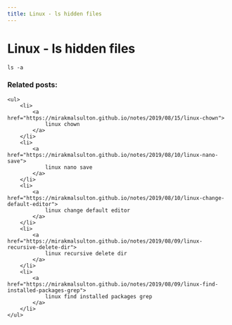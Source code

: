 ```yaml
---
title: Linux - ls hidden files
---
```


<h1 class="header">Linux - ls hidden files</h1>

```code
ls -a
```


<div class="related_posts_block">
    <h3>Related posts:</h3>

    <ul>
        <li>
            <a href="https://mirakmalsulton.github.io/notes/2019/08/15/linux-chown">
                linux chown
            </a>
        </li>
        <li>
            <a href="https://mirakmalsulton.github.io/notes/2019/08/10/linux-nano-save">
                linux nano save
            </a>
        </li>
        <li>
            <a href="https://mirakmalsulton.github.io/notes/2019/08/10/linux-change-default-editor">
                linux change default editor
            </a>
        </li>
        <li>
            <a href="https://mirakmalsulton.github.io/notes/2019/08/09/linux-recursive-delete-dir">
                linux recursive delete dir
            </a>
        </li>
        <li>
            <a href="https://mirakmalsulton.github.io/notes/2019/08/09/linux-find-installed-packages-grep">
                linux find installed packages grep
            </a>
        </li>
    </ul>
</div>